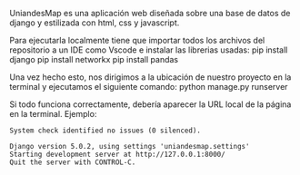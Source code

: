 UniandesMap es una aplicación web diseñada sobre una base de datos de django
y estilizada con html, css y javascript.

Para ejecutarla localmente tiene que importar todos los archivos del repositorio
a un IDE como Vscode e instalar las librerias usadas:
pip install django
pip install networkx
pip install pandas

Una vez hecho esto, nos dirigimos a la ubicación de nuestro proyecto en la terminal
y ejecutamos el siguiente comando: 
python manage.py runserver

Si todo funciona correctamente, debería aparecer la URL local de la página en la
terminal. Ejemplo:

    System check identified no issues (0 silenced).

    Django version 5.0.2, using settings 'uniandesmap.settings'
    Starting development server at http://127.0.0.1:8000/
    Quit the server with CONTROL-C.
